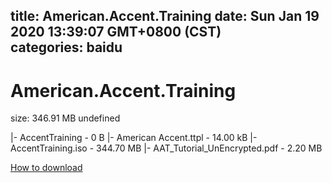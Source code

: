 
title: American.Accent.Training
date: Sun Jan 19 2020 13:39:07 GMT+0800 (CST)    
categories: baidu
---

# American.Accent.Training
size: 346.91 MB
 undefined
 
|- AccentTraining - 0 B
|- American Accent.ttpl - 14.00 kB
|- AccentTraining.iso - 344.70 MB
|- AAT_Tutorial_UnEncrypted.pdf - 2.20 MB

[How to download](https://bpcam.bemobtrk.com/go/2ceec3aa-1ca2-46d6-b9ff-aaa5c184517c?jno=2111)